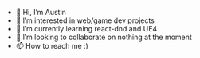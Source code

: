 - 👋 Hi, I’m Austin
- 👀 I’m interested in web/game dev projects
- 🌱 I’m currently learning react-dnd and UE4
- 💞️ I’m looking to collaborate on nothing at the moment
- 📫 How to reach me :)

<!---
athompkins98/athompkins98 is a ✨ special ✨ repository because its `README.md` (this file) appears on your GitHub profile.
You can click the Preview link to take a look at your changes.
--->
